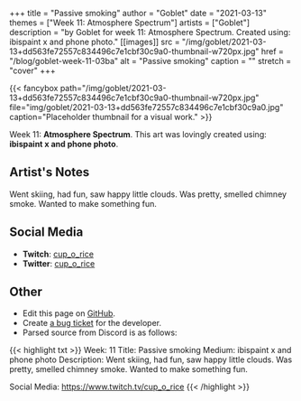 +++
title =       "Passive smoking"
author =      "Goblet"
date =        "2021-03-13"
themes =      ["Week 11: Atmosphere Spectrum"]
artists =     ["Goblet"]
description = "by Goblet for week 11: Atmosphere Spectrum. Created using: ibispaint x and phone photo."
[[images]]
      src = "/img/goblet/2021-03-13+dd563fe72557c834496c7e1cbf30c9a0-thumbnail-w720px.jpg"
      href = "/blog/goblet-week-11-03ba"
      alt = "Passive smoking"
      caption = ""
      stretch = "cover"
+++


{{< fancybox path="/img/goblet/2021-03-13+dd563fe72557c834496c7e1cbf30c9a0-thumbnail-w720px.jpg" file="img/goblet/2021-03-13+dd563fe72557c834496c7e1cbf30c9a0.jpg" caption="Placeholder thumbnail for a visual work." >}}


Week 11: **Atmosphere Spectrum**. This art was lovingly created using: **ibispaint x and phone photo**.

## Artist's Notes

Went skiing, had fun, saw happy little clouds. Was pretty, smelled chimney smoke. Wanted to make something fun.

## Social Media

- **Twitch**: <a href='https://twitch.tv/cup_o_rice' target='_blank'>cup_o_rice</a>
- **Twitter**: <a href='https://twitter.com/cup_o_rice' target='_blank'>cup_o_rice</a>

## Other

- Edit this page on [GitHub](https://github.com/teaminkling/web-refresh/edit/main/content/blog/goblet-week-11-03ba.md).
- Create [a bug ticket](https://github.com/teaminkling/web-refresh/issues/new?assignees=&labels=bug&template=problem-report.md&title=) for the developer.
- Parsed source from Discord is as follows:

{{< highlight txt >}}
Week: 11
Title: Passive smoking 
Medium: ibispaint x and phone photo
Description: 
Went skiing, had fun, saw happy little clouds. Was pretty, smelled chimney smoke. Wanted to make something fun. 

Social Media: 
https://www.twitch.tv/cup_o_rice
{{< /highlight >}}